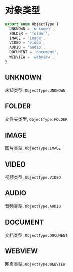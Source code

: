 # 对象类型

```typescript
export enum ObjectType {
  UNKNOWN = 'unknown',
  FOLDER = 'folder',
  IMAGE = 'image',
  VIDEO = 'video',
  AUDIO = 'audio',
  DOCUMENT = 'document',
  WEBVIEW = 'webview',
}
```

## UNKNOWN

未知类型, `ObjectType.UNKNOWN`

## FOLDER

文件夹类型, `ObjectType.FOLDER`

## IMAGE

图片类型, `ObjectType.IMAGE`

## VIDEO

视频类型, `ObjectType.VIDEO`

## AUDIO

音频类型, `ObjectType.AUDIO`

## DOCUMENT

文档类型, `ObjectType.DOCUMENT`

## WEBVIEW

网页类型, `ObjectType.WEBVIEW`
